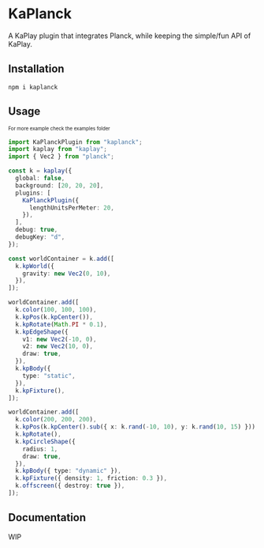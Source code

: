 # KaPlanck

A KaPlay plugin that integrates Planck, while keeping the simple/fun API of KaPlay.

## Installation

```shell
npm i kaplanck
```

## Usage

<sub><sup>For more example check the examples folder</sup></sub>

```ts
import KaPlanckPlugin from "kaplanck";
import kaplay from "kaplay";
import { Vec2 } from "planck";

const k = kaplay({
  global: false,
  background: [20, 20, 20],
  plugins: [
    KaPlanckPlugin({
      lengthUnitsPerMeter: 20,
    }),
  ],
  debug: true,
  debugKey: "d",
});

const worldContainer = k.add([
  k.kpWorld({
    gravity: new Vec2(0, 10),
  }),
]);

worldContainer.add([
  k.color(100, 100, 100),
  k.kpPos(k.kpCenter()),
  k.kpRotate(Math.PI * 0.1),
  k.kpEdgeShape({
    v1: new Vec2(-10, 0),
    v2: new Vec2(10, 0),
    draw: true,
  }),
  k.kpBody({
    type: "static",
  }),
  k.kpFixture(),
]);

worldContainer.add([
  k.color(200, 200, 200),
  k.kpPos(k.kpCenter().sub({ x: k.rand(-10, 10), y: k.rand(10, 15) })),
  k.kpRotate(),
  k.kpCircleShape({
    radius: 1,
    draw: true,
  }),
  k.kpBody({ type: "dynamic" }),
  k.kpFixture({ density: 1, friction: 0.3 }),
  k.offscreen({ destroy: true }),
]);
```

## Documentation

WIP
